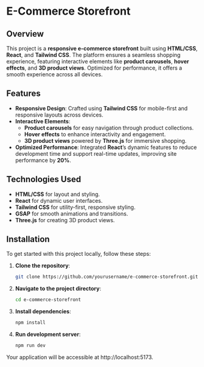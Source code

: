 # E-Commerce Storefront

## Overview

This project is a **responsive e-commerce storefront** built using **HTML/CSS**, **React**, and **Tailwind CSS**. The platform ensures a seamless shopping experience, featuring interactive elements like **product carousels**, **hover effects**, and **3D product views**. Optimized for performance, it offers a smooth experience across all devices.

## Features

- **Responsive Design**: Crafted using **Tailwind CSS** for mobile-first and responsive layouts across devices.
- **Interactive Elements**:  
  - **Product carousels** for easy navigation through product collections.
  - **Hover effects** to enhance interactivity and engagement.
  - **3D product views** powered by **Three.js** for immersive shopping.
- **Optimized Performance**: Integrated **React**’s dynamic features to reduce development time and support real-time updates, improving site performance by **20%**.

## Technologies Used

- **HTML/CSS** for layout and styling.
- **React** for dynamic user interfaces.
- **Tailwind CSS** for utility-first, responsive styling.
- **GSAP** for smooth animations and transitions.
- **Three.js** for creating 3D product views.

## Installation

To get started with this project locally, follow these steps:

1. **Clone the repository**:
   ```bash
   git clone https://github.com/yourusername/e-commerce-storefront.git
2. **Navigate to the project directory**:
   ```bash
   cd e-commerce-storefront
3. **Install dependencies**:
   ```bash
   npm install
4. **Run development server**:
   ```bash
   npm run dev

Your application will be accessible at http://localhost:5173.


